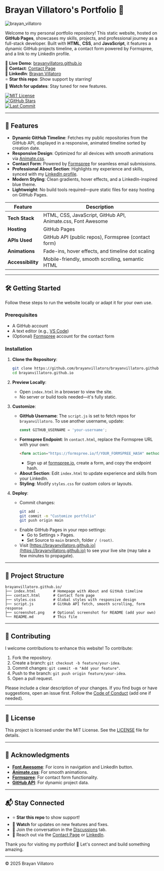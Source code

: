 # Brayan Villatoro's Portfolio 🌟

![brayan_villatoro](https://github.com/user-attachments/assets/cd555f77-2c73-4fbb-88a6-756bbd12a997)

Welcome to my personal portfolio repository! This static website, hosted on **GitHub Pages**, showcases my skills, projects, and professional journey as a full-stack developer. Built with **HTML**, **CSS**, and **JavaScript**, it features a dynamic GitHub projects timeline, a contact form powered by Formspree, and a link to my LinkedIn profile.

🔗 **Live Demo**: [brayanvillatoro.github.io](https://brayanvillatoro.github.io)  
📩 **Contact**: [Contact Page](https://brayanvillatoro.github.io/contact.html)  
💼 **LinkedIn**: [Brayan Villatoro](https://www.linkedin.com/in/brayan-villatoro/)  
⭐ **Star this repo**: Show support by starring!  
🔔 **Watch for updates**: Stay tuned for new features.

[![MIT License](https://img.shields.io/github/license/brayanvillatoro/brayanvillatoro.github.io)](https://github.com/brayanvillatoro/brayanvillatoro.github.io/blob/main/LICENSE)  
[![GitHub Stars](https://img.shields.io/github/stars/brayanvillatoro/brayanvillatoro.github.io)](https://github.com/brayanvillatoro/brayanvillatoro.github.io/stargazers)  
[![Last Commit](https://img.shields.io/github/last-commit/brayanvillatoro/brayanvillatoro.github.io)](https://github.com/brayanvillatoro/brayanvillatoro.github.io/commits/main)

---

## 🚀 Features

- **Dynamic GitHub Timeline**: Fetches my public repositories from the GitHub API, displayed in a responsive, animated timeline sorted by creation date.
- **Responsive Design**: Optimized for all devices with smooth animations via [Animate.css](https://animate.style/).
- **Contact Form**: Powered by [Formspree](https://formspree.io/) for seamless email submissions.
- **Professional About Section**: Highlights my experience and skills, synced with my [LinkedIn profile](https://www.linkedin.com/in/brayan-villatoro/).
- **Modern Styling**: Clean gradients, hover effects, and a LinkedIn-inspired blue theme.
- **Lightweight**: No build tools required—pure static files for easy hosting on GitHub Pages.

| Feature | Description |
|---------|-------------|
| **Tech Stack** | HTML, CSS, JavaScript, GitHub API, Animate.css, Font Awesome |
| **Hosting** | GitHub Pages |
| **APIs Used** | GitHub API (public repos), Formspree (contact form) |
| **Animations** | Fade-ins, hover effects, and timeline dot scaling |
| **Accessibility** | Mobile-friendly, smooth scrolling, semantic HTML |

---

## 🛠️ Getting Started

Follow these steps to run the website locally or adapt it for your own use.

### Prerequisites
- A GitHub account
- A text editor (e.g., [VS Code](https://code.visualstudio.com/))
- (Optional) [Formspree](https://formspree.io/) account for the contact form

### Installation
1. **Clone the Repository**:
   ```bash
   git clone https://github.com/brayanvillatoro/brayanvillatoro.github.io.git
   cd brayanvillatoro.github.io
   ```

2. **Preview Locally**:
   - Open `index.html` in a browser to view the site.
   - No server or build tools needed—it's fully static.

3. **Customize**:
   - **GitHub Username**: The `script.js` is set to fetch repos for `brayanvillatoro`. To use another username, update:
     ```javascript
     const GITHUB_USERNAME = 'your-username';
     ```
   - **Formspree Endpoint**: In `contact.html`, replace the Formspree URL with your own:
     ```html
     <form action="https://formspree.io/f/YOUR_FORMSPREE_HASH" method="POST">
     ```
     - Sign up at [formspree.io](https://formspree.io/), create a form, and copy the endpoint hash.
   - **About Section**: Edit `index.html` to update experience and skills from your LinkedIn.
   - **Styling**: Modify `styles.css` for custom colors or layouts.

4. **Deploy**:
   - Commit changes:
     ```bash
     git add .
     git commit -m "Customize portfolio"
     git push origin main
     ```
   - Enable GitHub Pages in your repo settings:
     - Go to Settings > Pages.
     - Set Source to `main` branch, folder `/ (root)`.
   - Visit [https://brayanvillatoro.github.io](https://brayanvillatoro.github.io) to see your live site (may take a few minutes to propagate).

---

## 📂 Project Structure

```
brayanvillatoro.github.io/
├── index.html        # Homepage with About and GitHub timeline
├── contact.html      # Contact form page
├── styles.css        # Global styles with responsive design
├── script.js         # GitHub API fetch, smooth scrolling, form response
├── screenshot.png    # Optional screenshot for README (add your own)
└── README.md         # This file
```

---

## 🤝 Contributing

I welcome contributions to enhance this website! To contribute:

1. Fork the repository.
2. Create a branch: `git checkout -b feature/your-idea`.
3. Commit changes: `git commit -m "Add your feature"`.
4. Push to the branch: `git push origin feature/your-idea`.
5. Open a pull request.

Please include a clear description of your changes. If you find bugs or have suggestions, open an issue first. Follow the [Code of Conduct](CODE_OF_CONDUCT.md) (add one if needed).

---

## 📜 License

This project is licensed under the MIT License. See the [LICENSE](LICENSE) file for details.

---

## 🙏 Acknowledgments

- **[Font Awesome](https://fontawesome.com/)**: For icons in navigation and LinkedIn button.
- **[Animate.css](https://animate.style/)**: For smooth animations.
- **[Formspree](https://formspree.io/)**: For contact form functionality.
- **[GitHub API](https://docs.github.com/en/rest)**: For dynamic project data.

---

## 📬 Stay Connected

- ⭐ **Star this repo** to show support!
- 🔔 **Watch** for updates on new features and fixes.
- 💬 Join the conversation in the [Discussions](https://github.com/brayanvillatoro/brayanvillatoro.github.io/discussions) tab.
- 📧 Reach out via the [Contact Page](https://brayanvillatoro.github.io/contact.html) or [LinkedIn](https://www.linkedin.com/in/brayan-villatoro/).

Thank you for visiting my portfolio! 🚀 Let's connect and build something amazing.

---

© 2025 Brayan Villatoro
